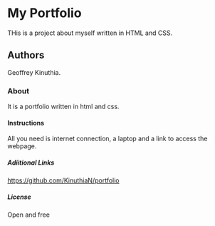 # My Portfolio
THis is a project about myself written in HTML and CSS.

## Authors
Geoffrey Kinuthia.

### About
It is a portfolio written in html and css.

#### Instructions
All you need is internet connection, a laptop and a link to access the webpage.

##### Adiitional Links
https://github.com/KinuthiaN/portfolio

##### License
Open and free
